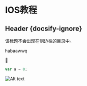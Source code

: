 # IOS教程

## Header {docsify-ignore}

该标题不会出现在侧边栏的目录中。

habaawwq

:100:

```javascript
var a = 0;
```


![Alt text](/_media/tx.jpg)